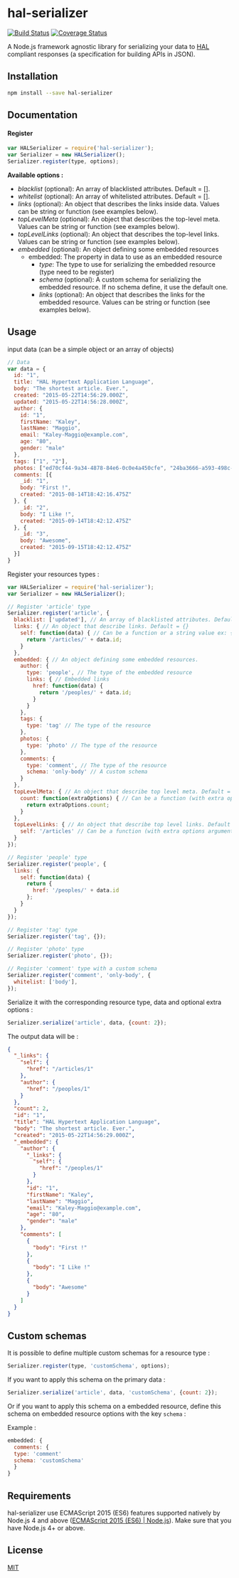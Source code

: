 # hal-serializer
[![Build Status](https://travis-ci.org/danivek/hal-serializer.svg?branch=master)](https://travis-ci.org/danivek/hal-serializer)
[![Coverage Status](https://coveralls.io/repos/github/danivek/hal-serializer/badge.svg?branch=master)](https://coveralls.io/github/danivek/hal-serializer?branch=master)


A Node.js framework agnostic library for serializing your data to [HAL](http://stateless.co/hal_specification.html) compliant responses (a specification for building APIs in JSON).

## Installation
```bash
npm install --save hal-serializer
```

## Documentation

#### Register

```javascript
var HALSerializer = require('hal-serializer');
var Serializer = new HALSerializer();
Serializer.register(type, options);
```
**Available options :**

- *blacklist* (optional): An array of blacklisted attributes. Default = [].
- *whitelist* (optional): An array of whitelisted attributes. Default = [].
- *links* (optional): An object that describes the links inside data. Values can be string or function (see examples below).
- *topLevelMeta* (optional): An object that describes the top-level meta. Values can be string or function (see examples below).
- *topLevelLinks* (optional): An object that describes the top-level links. Values can be string or function (see examples below).
- *embedded* (optional): An object defining some embedded resources
    - embedded: The property in data to use as an embedded resource
        - *type*: The type to use for serializing the embedded resource (type need to be register)
        - *schema* (optional): A custom schema for serializing the embedded resource. If no schema define, it use the default one.
        - *links* (optional): An object that describes the links for the embedded resource. Values can be string or function (see examples below).

## Usage

input data (can be a simple object or an array of objects)
```javascript
// Data
var data = {
  id: "1",
  title: "HAL Hypertext Application Language",
  body: "The shortest article. Ever.",
  created: "2015-05-22T14:56:29.000Z",
  updated: "2015-05-22T14:56:28.000Z",
  author: {
    id: "1",
    firstName: "Kaley",
    lastName: "Maggio",
    email: "Kaley-Maggio@example.com",
    age: "80",
    gender: "male"
  },
  tags: ["1", "2"],
  photos: ["ed70cf44-9a34-4878-84e6-0c0e4a450cfe", "24ba3666-a593-498c-9f5d-55a4ee08c72e", "f386492d-df61-4573-b4e3-54f6f5d08acf"],
  comments: [{
    _id: "1",
    body: "First !",
    created: "2015-08-14T18:42:16.475Z"
  }, {
    _id: "2",
    body: "I Like !",
    created: "2015-09-14T18:42:12.475Z"
  }, {
    _id: "3",
    body: "Awesome",
    created: "2015-09-15T18:42:12.475Z"
  }]
}
```

Register your resources types :
```javascript
var HALSerializer = require('hal-serializer');
var Serializer = new HALSerializer();

// Register 'article' type
Serializer.register('article', {
  blacklist: ['updated'], // An array of blacklisted attributes. Default = []
  links: { // An object that describe links. Default = {}
    self: function(data) { // Can be a function or a string value ex: { self: '/articles/1'}
      return '/articles/' + data.id;
    }
  },
  embedded: { // An object defining some embedded resources.
    author: {
      type: 'people', // The type of the embedded resource
      links: { // Embedded links
        href: function(data) {
          return '/peoples/' + data.id;
        }
      }
    },
    tags: {
      type: 'tag' // The type of the resource
    },
    photos: {
      type: 'photo' // The type of the resource
    },
    comments: {
      type: 'comment', // The type of the resource
      schema: 'only-body' // A custom schema
    }
  },
  topLevelMeta: { // An object that describe top level meta. Default = {}
    count: function(extraOptions) { // Can be a function (with extra options argument) or a string value
      return extraOptions.count;
    }
  },
  topLevelLinks: { // An object that describe top level links. Default = {}
    self: '/articles' // Can be a function (with extra options argument) or a string value
  }
});

// Register 'people' type
Serializer.register('people', {
  links: {
    self: function(data) {
      return {
        href: '/peoples/' + data.id
      };
    }
  }
});

// Register 'tag' type
Serializer.register('tag', {});

// Register 'photo' type
Serializer.register('photo', {});

// Register 'comment' type with a custom schema
Serializer.register('comment', 'only-body', {
  whitelist: ['body'],
});
```

Serialize it with the corresponding resource type, data and optional extra options :

```javascript
Serializer.serialize('article', data, {count: 2});
```

The output data will be :
```JSON
{
  "_links": {
    "self": {
      "href": "/articles/1"
    },
    "author": {
      "href": "/peoples/1"
    }
  },
  "count": 2,
  "id": "1",
  "title": "HAL Hypertext Application Language",
  "body": "The shortest article. Ever.",
  "created": "2015-05-22T14:56:29.000Z",
  "_embedded": {
    "author": {
      "_links": {
        "self": {
          "href": "/peoples/1"
        }
      },
      "id": "1",
      "firstName": "Kaley",
      "lastName": "Maggio",
      "email": "Kaley-Maggio@example.com",
      "age": "80",
      "gender": "male"
    },
    "comments": [
      {
        "body": "First !"
      },
      {
        "body": "I Like !"
      },
      {
        "body": "Awesome"
      }
    ]
  }
}
```

## Custom schemas

It is possible to define multiple custom schemas for a resource type :

```javascript
Serializer.register(type, 'customSchema', options);
```

If you want to apply this schema on the primary data :

```javascript
Serializer.serialize('article', data, 'customSchema', {count: 2});
```

Or if you want to apply this schema on a embedded resource, define this schema on embedded resource options with the key `schema` :

Example :
```javascript
embedded: {
  comments: {
  type: 'comment'
  schema: 'customSchema'
  }
}
```

## Requirements

hal-serializer use ECMAScript 2015 (ES6) features supported natively by Node.js 4 and above ([ECMAScript 2015 (ES6) | Node.js](https://nodejs.org/en/docs/es6/)). Make sure that you have Node.js 4+ or above.

## License

[MIT](https://github.com/danivek/hal-serializer/blob/master/LICENSE)

